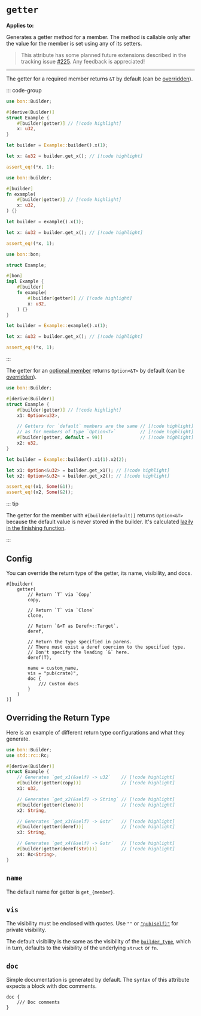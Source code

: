 # `getter`

**Applies to:** <Badge type="warning" text="struct fields"/> <Badge type="warning" text="function arguments"/> <Badge type="warning" text="method arguments"/>

Generates a getter method for a member. The method is callable only after the value for the member is set using any of its setters.

> This attribute has some planned future extensions described in the tracking issue [#225](https://github.com/elastio/bon/issues/225). Any feedback is appreciated!

---

The getter for a required member returns `&T` by default (can be [overridden](#overriding-the-return-type)).

::: code-group

```rust [Struct]
use bon::Builder;

#[derive(Builder)]
struct Example {
    #[builder(getter)] // [!code highlight]
    x: u32,
}

let builder = Example::builder().x(1);

let x: &u32 = builder.get_x(); // [!code highlight]

assert_eq!(*x, 1);
```

```rust [Function]
use bon::builder;

#[builder]
fn example(
    #[builder(getter)] // [!code highlight]
    x: u32,
) {}

let builder = example().x(1);

let x: &u32 = builder.get_x(); // [!code highlight]

assert_eq!(*x, 1);
```

```rust [Method]
use bon::bon;

struct Example;

#[bon]
impl Example {
    #[builder]
    fn example(
        #[builder(getter)] // [!code highlight]
        x: u32,
    ) {}
}

let builder = Example::example().x(1);

let x: &u32 = builder.get_x(); // [!code highlight]

assert_eq!(*x, 1);
```

:::

The getter for an [optional member](../../../guide/basics/optional-members) returns `Option<&T>` by default (can be [overridden](#config)).

```rust
use bon::Builder;

#[derive(Builder)]
struct Example {
    #[builder(getter)] // [!code highlight]
    x1: Option<u32>,

    // Getters for `default` members are the same // [!code highlight]
    // as for members of type `Option<T>`         // [!code highlight]
    #[builder(getter, default = 99)]              // [!code highlight]
    x2: u32,
}

let builder = Example::builder().x1(1).x2(2);

let x1: Option<&u32> = builder.get_x1(); // [!code highlight]
let x2: Option<&u32> = builder.get_x2(); // [!code highlight]

assert_eq!(x1, Some(&1));
assert_eq!(x2, Some(&2));
```

::: tip

The getter for the member with `#[builder(default)]` returns `Option<&T>` because the default value is never stored in the builder. It's calculated [lazily in the finishing function](./default).

:::

## Config

You can override the return type of the getter, its name, visibility, and docs.

```attr
#[builder(
    getter(
        // Return `T` via `Copy`
        copy,

        // Return `T` via `Clone`
        clone,

        // Return `&<T as Deref>::Target`.
        deref,

        // Return the type specified in parens.
        // There must exist a deref coercion to the specified type.
        // Don't specify the leading `&` here.
        deref(T),

        name = custom_name,
        vis = "pub(crate)",
        doc {
            /// Custom docs
        }
    )
)]
```

## Overriding the Return Type

Here is an example of different return type configurations and what they generate.

```rust
use bon::Builder;
use std::rc::Rc;

#[derive(Builder)]
struct Example {
    // Generates `get_x1(&self) -> u32`    // [!code highlight]
    #[builder(getter(copy))]               // [!code highlight]
    x1: u32,

    // Generates `get_x2(&self) -> String` // [!code highlight]
    #[builder(getter(clone))]              // [!code highlight]
    x2: String,

    // Generates `get_x3(&self) -> &str`   // [!code highlight]
    #[builder(getter(deref))]              // [!code highlight]
    x3: String,

    // Generates `get_x4(&self) -> &str`   // [!code highlight]
    #[builder(getter(deref(str)))]         // [!code highlight]
    x4: Rc<String>,
}
```

## `name`

The default name for getter is `get_{member}`.

## `vis`

The visibility must be enclosed with quotes. Use `""` or [`"pub(self)"`](https://doc.rust-lang.org/reference/visibility-and-privacy.html#pubin-path-pubcrate-pubsuper-and-pubself) for private visibility.

The default visibility is the same as the visibility of the [`builder_type`](../top-level/builder_type#vis), which in turn, defaults to the visibility of the underlying `struct` or `fn`.

## `doc`

Simple documentation is generated by default. The syntax of this attribute expects a block with doc comments.

```attr
doc {
    /// Doc comments
}
```
